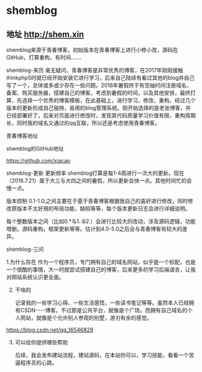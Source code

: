 # shemblog
## 地址 http://shem.xin
  shemblog来源于青春博客，初始版本在青春博客上进行小修小改，源码在GitHub，打算重构，有时间.......

shemblog-来历
    毫无疑问，青春博客是非常优秀的博客，在2017年刚刚接触thinkphp5时就已经开始安装它进行学习，后来自己陆续有看过其他的blog并自己写了一个，总体或多或少存在一些问题。2018年暑假终于有空抽时间注册域名、备案、购买服务器，搭建自己的博客，考虑到暑假的时间，以及其他安排，最终打算，先选择一个优秀的博客模板，在此基础上，进行学习，修改，重构，经过几个版本的更新形成自己独特，易用的blog管理系统。刚开始选择的是老张博客，并已经部署好了，后来对页面进行修改时，发现其代码质量学习价值有限，重构周期长，同时我的域名又通过的qq互联，所以还是考虑使用青春博客。

青春博客地址

shemblog的GitHub地址

https://github.com/xiacao

shemblog-更新
更新频率
shemblog打算是每1-4周进行一次大的更新。现在（2018.7.21）属于大三与大四之间的暑假，所以更新会快一点。其他时间忙的会慢一点。

版本控制
0.1-1.0,之间主要在于基于青春博客根据我自己的喜好进行修改，同时修改原版本不太好用的布局功能，缺陷等等，每个版本更新日志会进行详细说明。

每个整数版本之间（比如0.*与1.*与2.*）会进行比较大的改动，涉及源码逻辑，功能增删，源码重构，框架更新等等。估计到4.0-5.0之后会与青春博客有较大的差异。

shemblog-三问

1.为什么存在
       作为一个程序员，专门拥有自己的域名网站，似乎是一个标配，也是一个很酷的事情，大一时就尝试搭建自己的博客，后来更多的学习后端语言，让我对网站系统认识更全面。

2. 干啥的

      记录我的一些学习心得、一些生活感悟，一些读书笔记等等。虽然本人已经拥有CSDN----博客，不过那是公共平台，就像是个广场，而拥有自己域名的个人网站，就像是个允许别人参观的别墅，游刃有余的感觉。

 https://blog.csdn.net/qq_16546829

3. 可以给你提供哪些帮助

    后续，我会发布建站流程，建站源码，在本站你可以，学习技能，看看一个苦逼程序员的心路。

